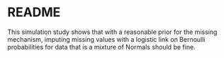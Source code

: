 # README

This simulation study shows that with a reasonable prior for the missing
mechanism, imputing missing values with a logistic link on Bernoulli
probabilities for data that is a mixture of Normals should be fine. 
